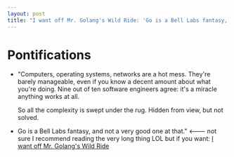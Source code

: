 ```yaml
---
layout: post
title: "I want off Mr. Golang's Wild Ride: 'Go is a Bell Labs fantasy, and not a very good one at that' (kind of like C++ before it, am I right :-) ?)"
---
```


# Pontifications

* "Computers, operating systems, networks are a hot mess. They're barely manageable, even if you know a decent amount about what you're doing. Nine out of ten software engineers agree: it's a miracle anything works at all.

  So all the complexity is swept under the rug. Hidden from view, but not solved.

* Go is a Bell Labs fantasy, and not a very good one at that." <--- not sure I recommend reading the very long thing LOL but if you want: [I want off Mr. Golang's Wild Ride](https://fasterthanli.me/blog/2020/i-want-off-mr-golangs-wild-ride/)

